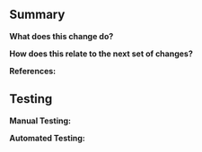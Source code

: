 ## Summary
**What does this change do?**

**How does this relate to the next set of changes?**

**References:**

## Testing
**Manual Testing:**

**Automated Testing:**